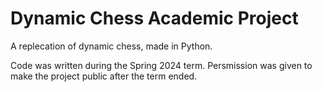 # Dynamic Chess Academic Project
A replecation of dynamic chess, made in Python.

Code was written during the Spring 2024 term. Persmission was given to make the project public after the term ended.
